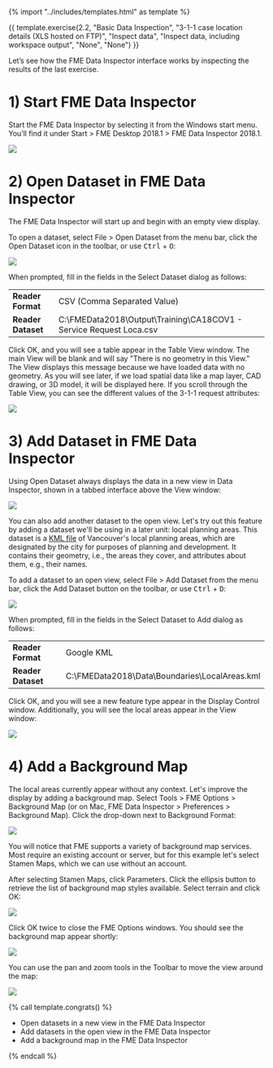 {% import "../includes/templates.html" as template %}

{{ template.exercise(2.2,
               "Basic Data Inspection",
               "3-1-1 case location details (XLS hosted on FTP)",
               "Inspect data",
               "Inspect data, including workspace output",
               "None",
               "None")
}}

Let’s see how the FME Data Inspector interface works by inspecting the results of the last exercise.

# 1) Start FME Data Inspector

Start the FME Data Inspector by selecting it from the Windows start menu. You’ll find it under Start > FME Desktop 2018.1 > FME Data Inspector 2018.1.

![](.\Images\Img1.025.StartingDataInspector.png)

# 2) Open Dataset in FME Data Inspector

The FME Data Inspector will start up and begin with an empty view display.

To open a dataset, select File &gt; Open Dataset from the menu bar, click the Open Dataset icon in the toolbar, or use <kbd>Ctrl</kbd> + <kbd>O</kbd>:

![](.\Images\open-dataset.png)

When prompted, fill in the fields in the Select Dataset dialog as follows:

<table style="border: 0px">

  <tr>
    <td style="font-weight: bold">Reader Format</td>
    <td style="">CSV (Comma Separated Value)</td>
  </tr>

  <tr>
    <td style="font-weight: bold">Reader Dataset</td>
    <td style="">C:\FMEData2018\Output\Training\CA18COV1 - Service Request Loca.csv</td>
  </tr>

</table>

Click OK, and you will see a table appear in the Table View window. The main View will be blank and will say "There is no geometry in this View." The View displays this message because we have loaded data with no geometry. As you will see later, if we load spatial data like a map layer, CAD drawing, or 3D model, it will be displayed here. If you scroll through the Table View, you can see the different values of the 3-1-1 request attributes:

![](.\Images\csv-table-view.png)

# 3) Add Dataset in FME Data Inspector

Using Open Dataset always displays the data in a new view in Data Inspector, shown in a tabbed interface above the View window:

![](.\Images\view-tab.png)

You can also add another dataset to the open view. Let's try out this feature by adding a dataset we'll be using in a later unit: local planning areas. This dataset is a [KML file](https://en.wikipedia.org/wiki/Keyhole_Markup_Language) of  Vancouver's local planning areas, which are designated by the city for purposes of planning and development. It contains their geometry, i.e., the areas they cover, and attributes about them, e.g., their names.

To add a dataset to an open view, select File > Add Dataset from the menu bar, click the Add Dataset button on the toolbar, or use <kbd>Ctrl</kbd> + <kbd>D</kbd>:

![](.\Images\add-dataset.png)

When prompted, fill in the fields in the Select Dataset to Add dialog as follows:

<table style="border: 0px">

  <tr>
    <td style="font-weight: bold">Reader Format</td>
    <td style="">Google KML</td>
  </tr>

  <tr>
    <td style="font-weight: bold">Reader Dataset</td>
    <td style="">C:\FMEData2018\Data\Boundaries\LocalAreas.kml</td>
  </tr>

</table>

Click OK, and you will see a new feature type appear in the Display Control window. Additionally, you will see the local areas appear in the View window:

![](.\Images\local-area-polygons.png)

# 4) Add a Background Map

The local areas currently appear without any context. Let's improve the display by adding a background map. Select Tools > FME Options > Background Map (or on Mac, FME Data Inspector > Preferences > Background Map). Click the drop-down next to Background Format:

![](.\Images\background-map-dialog.png)

You will notice that FME supports a variety of background map services. Most require an existing account or server, but for this example let's select Stamen Maps, which we can use without an account.

After selecting Stamen Maps, click Parameters. Click the ellipsis button to retrieve the list of background map styles available. Select terrain and click OK:

![](.\Images\background-map-parameters.png)

Click OK twice to close the FME Options windows. You should see the background map appear shortly:

![](.\Images\background-map.png)

You can use the pan and zoom tools in the Toolbar to move the view around the map:

![](.\Images\pan-zoom.png)

{% call template.congrats() %}

<ul>
  <li>Open datasets in a new view in the FME Data Inspector</li>
  <li>Add datasets in the open view in the FME Data Inspector</li>
  <li>Add a background map in the FME Data Inspector</li>
</ul>

{% endcall %}
